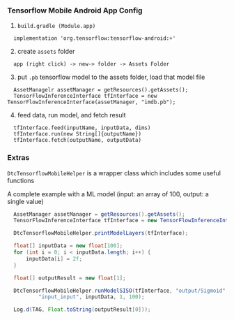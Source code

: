 ### Tensorflow Mobile Android App Config

1.  `build.gradle (Module.app)`
  ```
    implementation 'org.tensorflow:tensorflow-android:+'
  ```

2.  create `assets` folder
  ```
    app (right click) -> new-> folder -> Assets Folder
  ```

3.  put `.pb` tensorflow model to the assets folder, load that model file
  ```
    AssetManagelr assetManager = getResources().getAssets();
    TensorFlowInferenceInterface tfInterface = new TensorFlowInferenceInterface(assetManager, "imdb.pb");
  ```

4. feed data, run model, and fetch result
  ```
    tfInterface.feed(inputName, inputData, dims)
    tfInterface.run(new String[]{outputName})
    tfInterface.fetch(outputName, outputData)
  ```

### Extras

`DtcTensorflowMobileHelper` is a wrapper class which includes some useful functions

A complete example with a ML model (input: an array of 100, output: a single value)
  ```java
    AssetManager assetManager = getResources().getAssets();
    TensorFlowInferenceInterface tfInterface = new TensorFlowInferenceInterface(assetManager, "imdb.pb");

    DtcTensorflowMobileHelper.printModelLayers(tfInterface);

    float[] inputData = new float[100];
    for (int i = 0; i < inputData.length; i++) {
        inputData[i] = 2f;
    }

    float[] outputResult = new float[1];

    DtcTensorflowMobileHelper.runModelSISO(tfInterface, "output/Sigmoid", outputResult,
            "input_input", inputData, 1, 100);

    Log.d(TAG, Float.toString(outputResult[0]));
  ```
